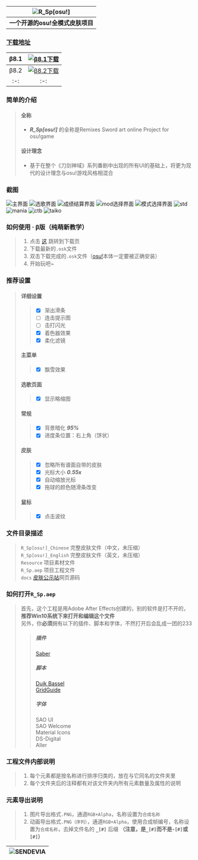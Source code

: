 | ![R_Sp[osu!]](https://raw.githubusercontent.com/Sendevia/R_Sp-osu-/master/docs/images/ED9F4CB52EFE4649.png)|    
|:-:|    
|**一个开源的osu!全模式皮肤项目**|    

### [下载地址](https://github.com/Sendevia/R_Sp-osu-/releases)    
| β8.1 | [![β8.1下载](https://raw.githubusercontent.com/Sendevia/R_Sp-osu-/master/docs/images/5C4C5E6A1CC84FA4.png "点我下载")](https://github.com/Sendevia/R_Sp-osu-/releases/download/%CE%B28.1/R_Sp.B8.1.osk) |    
|:-:|:-:|    
| β8.2 | [![β8.2下载](https://raw.githubusercontent.com/Sendevia/R_Sp-osu-/master/docs/images/5C4C5E6A1CC84FA4.png "点我下载")](https://github.com/Sendevia/R_Sp-osu-/releases/download/%CE%B28.2/R_Sp.B8.2.zip) |    
|:-:|:-:|    

### 简单的介绍    
>#### 全称    
>- ***R_Sp[osu!]*** 的全称是Remixes Sword art online Project for osu!game    
>#### 设计理念    
>- 基于在整个《刀剑神域》系列番剧中出现的所有UI的基础上，将更为现代的设计理念与osu!游戏风格相混合    

### 截图    
![主界面](https://raw.githubusercontent.com/Sendevia/R_Sp-osu-/master/docs/screenshots/F9AD2F5A5530B069.png)
![选歌界面](https://raw.githubusercontent.com/Sendevia/R_Sp-osu-/master/docs/screenshots/B6F41AFE710F8358.png)
![成绩结算界面](https://raw.githubusercontent.com/Sendevia/R_Sp-osu-/master/docs/screenshots/A2CE3B00463D2975.png)
![mod选择界面](https://raw.githubusercontent.com/Sendevia/R_Sp-osu-/master/docs/screenshots/AE070904E8B50FC7.png)
![模式选择界面](https://raw.githubusercontent.com/Sendevia/R_Sp-osu-/master/docs/screenshots/2A9B5FA7C40EE22A.png)
![std](https://raw.githubusercontent.com/Sendevia/R_Sp-osu-/master/docs/screenshots/3661747C85BF3BC6.png)
![mania](https://raw.githubusercontent.com/Sendevia/R_Sp-osu-/master/docs/screenshots/07C08C66777E10D1.png)
![ctb](https://raw.githubusercontent.com/Sendevia/R_Sp-osu-/master/docs/screenshots/8DEB974770E6170A.png)
![taiko](https://raw.githubusercontent.com/Sendevia/R_Sp-osu-/master/docs/screenshots/D379A71FDB13EDAA.png)

### 如何使用 · β版（纯萌新教学）    
>1. 点击 [这](https://github.com/Sendevia/R_Sp-osu-/releases/) 跳转到下载页    
>2. 下载最新的`.osk`文件    
>3. 双击下载完成的`.osk`文件（[osu!](https://osu.ppy.sh/)本体一定要被正确安装）    
>4. 开始玩吧~    

### 推荐设置    
>#### 详细设置    
>>- [x] 渐出滑条    
>>- [ ] 连击提示图    
>>- [ ] 击打闪光    
>>- [x] 着色器效果    
>>- [x] 柔化滤镜    
>#### 主菜单    
>>- [x] 飘雪效果    
>#### 选歌页面    
>>- [x] 显示略缩图    
>#### 常规    
>>- [x] 背景暗化 ***95%***    
>>- [x] 进度条位置：右上角（饼状）    
>#### 皮肤    
>>- [x] 忽略所有谱面自带的皮肤    
>>- [x] 光标大小 ***0.55x***    
>>- [x] 自动缩放光标    
>>- [x] 拖球的颜色随滑条改变    
>#### 鼠标    
>>- [x] 点击波纹    

### 文件目录描述    
>`R_Sp[osu!]_Chinese` 完整皮肤文件（中文，未压缩）    
>`R_Sp[osu!]_English` 完整皮肤文件（英文，未压缩）    
>`Resource` 项目素材文件    
>`R_Sp.aep` 项目工程文件    
>`docs` [皮肤公示站](https://sendevia.github.io/R_Sp-osu-/)网页源码    

### 如何打开`R_Sp.aep`    
>首先，这个工程是用Adobe After Effects创建的，别的软件是打不开的，    
>**推荐Win10系统下来打开和编辑这个文件**    
>另外，你**必须**拥有以下的插件、脚本和字体，不然打开后会乱成一团的233    
>>##### 插件    
>>[Saber](https://www.videocopilot.net/blog/2016/03/new-plug-in-saber-now-available-100-free/)    
>>##### 脚本    
>>[Duik Bassel](https://rainboxprod.coop/en/tools/duik/duik-download/)    
>>[GridGuide](https://aescripts.com/gridguide-for-after-effects/)    
>>##### 字体    
>>SAO UI    
>>SAO Welcome    
>>Material Icons    
>>DS-Digital    
>>Aller    

### 工程文件内部说明    
> 1. 每个元素都是按名称进行排序归类的，放在与它同名的文件夹里    
> 2. 每个文件夹后的注释都有对该文件夹内所有元素数量及属性的说明    

### 元素导出说明    
> 1. 图片导出格式`.PNG`，通道`RGB+Alpha`，名称设置为`合成名称`    
> 2. 动画导出格式`.PNG（序列）`，通道`RGB+Alpha`，使用合成帧编号，名称设置为`合成名称`，去掉文件名的 **`_[#]`** 后缀 **（注意，是`_[#]`而不是`-[#]`或`[#]`）**    

| ![SENDEVIA](https://raw.githubusercontent.com/Sendevia/R_Sp-osu-/master/docs/images/371864A9D4EBE60D.png)|  
|:-:|    
